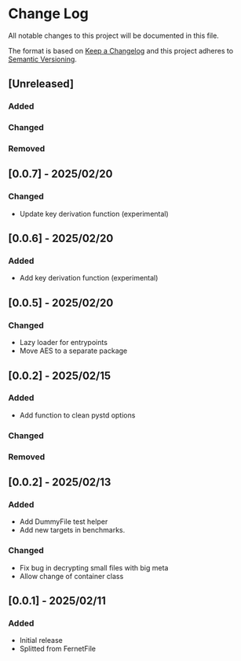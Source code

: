 # Change Log

All notable changes to this project will be documented in this file.

The format is based on [Keep a Changelog](http://keepachangelog.com/)
and this project adheres to [Semantic Versioning](http://semver.org/).

## [Unreleased]

### Added

### Changed

### Removed


## [0.0.7] - 2025/02/20

### Changed

 - Update key derivation function (experimental)


## [0.0.6] - 2025/02/20

### Added

 - Add key derivation function (experimental)


## [0.0.5] - 2025/02/20

### Changed

- Lazy loader for entrypoints
- Move AES to a separate package


## [0.0.2] - 2025/02/15

### Added

- Add function to clean pystd options

### Changed

### Removed


## [0.0.2] - 2025/02/13

### Added

- Add DummyFile test helper
- Add new targets in benchmarks.

### Changed

- Fix bug in decrypting small files with big meta
- Allow change of container class


## [0.0.1] - 2025/02/11

### Added

- Initial release
- Splitted from FernetFile
